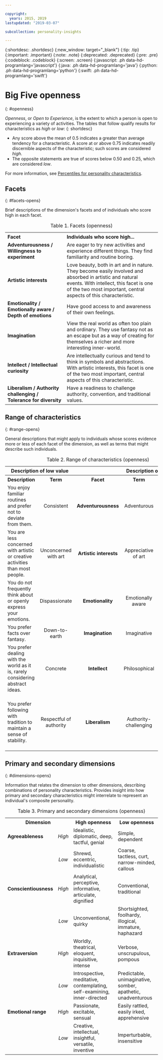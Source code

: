 ```yaml
---

copyright:
  years: 2015, 2019
lastupdated: "2019-03-07"

subcollection: personality-insights

---
```


{:shortdesc: .shortdesc}
{:new_window: target="_blank"}
{:tip: .tip}
{:important: .important}
{:note: .note}
{:deprecated: .deprecated}
{:pre: .pre}
{:codeblock: .codeblock}
{:screen: .screen}
{:javascript: .ph data-hd-programlang='javascript'}
{:java: .ph data-hd-programlang='java'}
{:python: .ph data-hd-programlang='python'}
{:swift: .ph data-hd-programlang='swift'}

# Big Five openness
{: #openness}

*Openness*, or *Open to Experience*, is the extent to which a person is open to experiencing a variety of activities. The tables that follow qualify results for characteristics as *high* or *low*:
{: shortdesc}

-   Any score above the mean of 0.5 indicates a greater than average tendency for a characteristic. A score at or above 0.75 indicates readily discernible aspects of the characteristic; such scores are considered *high*.
-   The opposite statements are true of scores below 0.50 and 0.25, which are considered *low*.

For more information, see [Percentiles for personality characteristics](/docs/services/personality-insights?topic=personality-insights-numeric#percentiles).

## Facets
{: #facets-opens}

Brief descriptions of the dimension's facets and of individuals who score high in each facet.

<table>
  <caption>Table 1. Facets (openness)</caption>
  <tr>
    <th style="text-align:left">Facet</th>
    <th style="text-align:left">Individuals who score high...</th>
  </tr>
  <tr>
    <td><strong>Adventurousness / Willingness to experiment</strong></td>
    <td>Are eager to try new activities and experience different things.
    They find familiarity and routine boring.</td>
  </tr>
  <tr>
    <td><strong>Artistic interests</strong></td>
    <td>Love beauty, both in art and in nature. They become easily involved
    and absorbed in artistic and natural events. With intellect, this facet
    is one of the two most important, central aspects of this
    characteristic.</td>
  </tr>
  <tr>
    <td><strong>Emotionality / Emotionally aware / Depth of emotions</strong></td>
    <td>Have good access to and awareness of their own feelings.</td>
  </tr>
  <tr>
    <td><strong>Imagination</strong></td>
    <td>View the real world as often too plain and ordinary. They use
    fantasy not as an escape but as a way of creating for themselves a
    richer and more interesting inner-world.</td>
  </tr>
  <tr>
    <td><strong>Intellect / Intellectual curiosity</strong></td>
    <td>Are intellectually curious and tend to think in symbols and
    abstractions. With artistic interests, this facet is one of the two
    most important, central aspects of this characteristic.</td>
  </tr>
  <tr>
    <td><strong>Liberalism / Authority challenging / Tolerance for diversity</strong></td>
    <td>Have a readiness to challenge authority, convention, and traditional
    values.</td>
  </tr>
</table>

## Range of characteristics
{: #range-opens}

General descriptions that might apply to individuals whose scores evidence more or less of each facet of the dimension, as well as terms that might describe such individuals.

<table summary="For the facet listed in the middle column of each row, the first two columns provide a description and a term for individuals with low scores for the facet, and the last two columns provide a term and a description for individuals with high scores for the facet.">
  <caption>Table 2. Range of characteristics (openness)</caption>
  <tr>
    <th id="lowValue" colspan="2" style="text-align:center">
      Description of low value
    </th>
    <th id="blank"></th>
    <th id="highValue" colspan="2" style="text-align:center">
      Description of high value
    </th>
  </tr>
  <tr>
    <th id="lowDescription" headers="lowValue" style="text-align:left; width: 23%">
      Description
    </th>
    <th id="lowTerm" headers="lowValue" style="text-align:center; width: 16%">
      Term
    </th>
    <th id="facet" headers="blank" style="text-align:center; width: 16%">
      Facet
    </th>
    <th id="highTerm" headers="highValue" style="text-align:center; width: 16%">
      Term
    </th>
    <th id="highDescription" headers="highValue" style="text-align:right">
      Description
    </th>
  </tr>
  <tr>
    <td headers="lowValue lowDescription" style="text-align:left">
      You enjoy familiar routines and prefer not to deviate from them.
    </td>
    <td headers="lowValue lowTerm" style="text-align:center">
      Consistent
    </td>
    <td headers="blank facet" style="text-align:center">
      <strong>Adventurousness</strong>
    </td>
    <td headers="highValue highTerm" style="text-align:center">
      Adventurous
    </td>
    <td headers="highValue highDescription" style="text-align:right">
      You are eager to experience new things.
    </td>
  </tr>
  <tr>
    <td headers="lowValue lowDescription" style="text-align:left">
      You are less concerned with artistic or creative activities than
      most people.
    </td>
    <td headers="lowValue lowTerm" style="text-align:center">
      Unconcerned with art
    </td>
    <td headers="blank facet" style="text-align:center">
      <strong>Artistic interests</strong>
    </td>
    <td headers="highValue highTerm" style="text-align:center">
      Appreciative of art
    </td>
    <td headers="highValue highDescription" style="text-align:right">
      You enjoy beauty and seek out creative experiences.
    </td>
  </tr>
  <tr>
    <td headers="lowValue lowDescription" style="text-align:left">
      You do not frequently think about or openly express your emotions.
    </td>
    <td headers="lowValue lowTerm" style="text-align:center">
      Dispassionate
    </td>
    <td headers="blank facet" style="text-align:center">
      <strong>Emotionality</strong>
    </td>
    <td headers="highValue highTerm" style="text-align:center">
      Emotionally aware
    </td>
    <td headers="highValue highDescription" style="text-align:right">
      You are aware of your feelings and how to express them.
    </td>
  </tr>
  <tr>
    <td headers="lowValue lowDescription" style="text-align:left">
      You prefer facts over fantasy.
    </td>
    <td headers="lowValue lowTerm" style="text-align:center">
      Down-to-earth
    </td>
    <td headers="blank facet" style="text-align:center">
      <strong>Imagination</strong>
    </td>
    <td headers="highValue highTerm" style="text-align:center">
      Imaginative
    </td>
    <td headers="highValue highDescription" style="text-align:right">
      You have a wild imagination.
    </td>
  </tr>
  <tr>
    <td headers="lowValue lowDescription" style="text-align:left">
      You prefer dealing with the world as it is, rarely considering
      abstract ideas.
    </td>
    <td headers="lowValue lowTerm" style="text-align:center">
      Concrete
    </td>
    <td headers="blank facet" style="text-align:center">
      <strong>Intellect</strong>
    </td>
    <td headers="highValue highTerm" style="text-align:center">
      Philosophical
    </td>
    <td headers="highValue highDescription" style="text-align:right">
      You are open to and intrigued by new ideas and love to explore them.
    </td>
  </tr>
  <tr>
    <td headers="lowValue lowDescription" style="text-align:left">
      You prefer following with tradition to maintain a sense of stability.
    </td>
    <td headers="lowValue lowTerm" style="text-align:center">
      Respectful of authority
    </td>
    <td headers="blank facet" style="text-align:center">
      <strong>Liberalism</strong>
    </td>
    <td headers="highValue highTerm" style="text-align:center">
      Authority-challenging
    </td>
    <td headers="highValue highDescription" style="text-align:right">
      You prefer to challenge authority and traditional values to help
      bring about change.
    </td>
  </tr>
</table>

## Primary and secondary dimensions
{: #dimensions-opens}

Information that relates the dimension to other dimensions, describing combinations of personality characteristics. Provides insight into how primary and secondary characteristics might interrelate to represent an individual's composite personality.

<table>
  <caption>Table 3. Primary and secondary dimensions (openness)</caption>
  <tr>
    <th colspan="2" style="width:30%">Dimension</th>
    <th style="width:35%">High openness</th>
    <th style="width:35%">Low openness</th>
  </tr>
  <tr>
    <td style="text-align:left"><strong>Agreeableness</strong></td>
    <td style="text-align:center"><em>High</em></td>
    <td>Idealistic, diplomatic, deep, tactful, genial</td>
    <td>Simple, dependent</td>
  </tr>
  <tr>
    <td></td>
    <td style="text-align:center"><em>Low</em></td>
    <td>Shrewd, eccentric, individualistic</td>
    <td>Coarse, tactless, curt, narrow-minded, callous</td>
  </tr>
  <tr>
    <td style="text-align:left"><strong>Conscientiousness</strong></td>
    <td style="text-align:center"><em>High</em></td>
    <td>Analytical, perceptive, informative, articulate, dignified</td>
    <td>Conventional, traditional</td>
  </tr>
  <tr>
    <td></td>
    <td style="text-align:center"><em>Low</em></td>
    <td>Unconventional, quirky</td>
    <td>Shortsighted, foolhardy, illogical, immature, haphazard</td>
  </tr>
  <tr>
    <td style="text-align:left"><strong>Extraversion</strong></td>
    <td style="text-align:center"><em>High</em></td>
    <td>Worldly, theatrical, eloquent, inquisitive, intense</td>
    <td>Verbose, unscrupulous, pompous</td>
  </tr>
  <tr>
    <td></td>
    <td style="text-align:center"><em>Low</em></td>
    <td>Introspective, meditative, contemplating, self-examining, inner-directed</td>
    <td>Predictable, unimaginative, somber, apathetic, unadventurous</td>
  </tr>
  <tr>
    <td style="text-align:left"><strong>Emotional range</strong></td>
    <td style="text-align:center"><em>High</em></td>
    <td>Passionate, excitable, sensual</td>
    <td>Easily rattled, easily irked, apprehensive</td>
  </tr>
  <tr>
    <td></td>
    <td style="text-align:center"><em>Low</em></td>
    <td>Creative, intellectual, insightful, versatile, inventive</td>
    <td>Imperturbable, insensitive</td>
  </tr>
</table>
